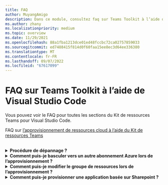 ```yaml
---
title: FAQ
author: MuyangAmigo
description: Dans ce module, consultez faq sur Teams Toolkit à l’aide de Visual Studio Code
ms.author: zhany
ms.localizationpriority: medium
ms.topic: overview
ms.date: 11/29/2021
ms.openlocfilehash: 88a1fba1213dce01ed48fccbc72ca02757859033
ms.sourcegitcommit: ed7488415f814d0f60faa15ee8ec3d64ee336380
ms.translationtype: MT
ms.contentlocale: fr-FR
ms.lasthandoff: 09/07/2022
ms.locfileid: "67617099"
---
```

# <a name="faq-for-teams-toolkit-using-visual-studio-code"></a>FAQ sur Teams Toolkit à l’aide de Visual Studio Code

Vous pouvez voir le FAQ pour toutes les sections du Kit de ressources Teams pour Visual Studio Code.

FAQ sur [l’approvisionnement de ressources cloud à l’aide du Kit de ressources Teams](provision.md)

<br>

<details>

<summary><b>Procédure de dépannage ?</b></summary>

Si vous obtenez des erreurs avec Teams Shared Computer Toolkit dans Visual Studio Code, vous pouvez sélectionner **Obtenir de l’aide** dans la notification d’erreur pour accéder au document associé. Si vous utilisez l’interface CLI TeamsFx, un lien hypertexte à la fin du message d’erreur pointe vers la documentation d’aide. Vous pouvez également consulter directement la [documentation d’aide sur l’approvisionnement](https://aka.ms/teamsfx-arm-help) .

<br>

</details>

<details>

<summary><b>Comment puis-je basculer vers un autre abonnement Azure lors de l’approvisionnement ?</b></summary>

1. Basculez l’abonnement dans le compte actuel ou déconnectez-vous et sélectionnez un nouvel abonnement.
2. Si vous avez déjà approvisionné l’environnement actuel, vous devez créer un environnement et effectuer l’approvisionnement, car ARM ne prend pas en charge le déplacement des ressources.
3. Si vous n’avez pas approvisionné l’environnement actuel, vous pouvez déclencher l’approvisionnement directement.

<br>

</details>

<details>

<summary><b>Comment puis-je modifier le groupe de ressources lors de l’approvisionnement ?</b></summary>

Avant l’approvisionnement, l’outil vous demande si vous souhaitez créer un groupe de ressources ou en utiliser un existant. Vous pouvez fournir un nouveau nom de groupe de ressources ou en choisir un existant dans cette étape.

<br>

</details>

<details>

<summary><b>Comment puis-je provisionner une application basée sur Sharepoint ?</b></summary>

Vous pouvez suivre [l’approvisionnement SharePoint application basée sur](/microsoftteams/platform/sbs-gs-spfx?tabs=vscode%2Cviscode&tutorial-step=4).

> [!NOTE]
> Actuellement, la création Teams application avec sharepoint framework avec Teams Shared Computer Toolkit n’a pas d’intégration directe avec Azure. Le contenu de la documentation ne s’applique pas aux applications basées sur SPFx.

<br>

</details>
